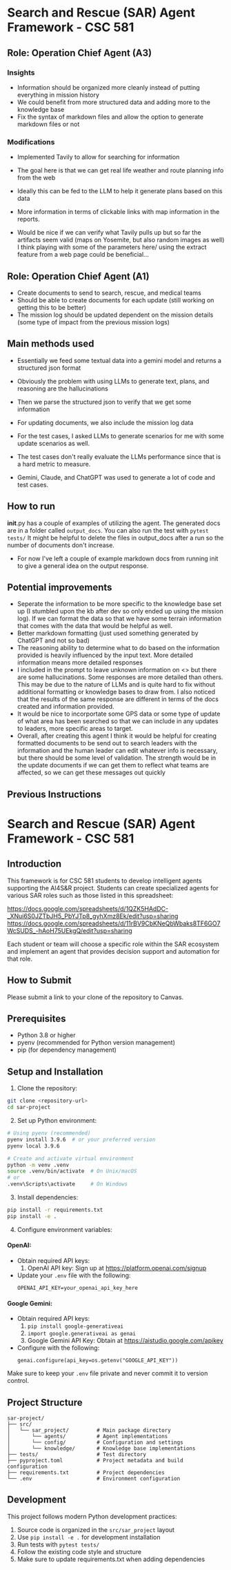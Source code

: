 # Search and Rescue (SAR) Agent Framework - CSC 581

## Role: Operation Chief Agent (A3)

### Insights

- Information should be organized more cleanly instead of putting everything in mission history
- We could benefit from more structured data and adding more to the knowledge base
- Fix the syntax of markdown files and allow the option to generate markdown files or not

### Modifications

- Implemented Tavily to allow for searching for information
- The goal here is that we can get real life weather and route planning info from the web
- Ideally this can be fed to the LLM to help it generate plans based on this data
- More information in terms of clickable links with map information in the reports.

- Would be nice if we can verify what Tavily pulls up but so far the artifacts seem valid (maps on Yosemite, but also random images as well) I think playing with some of the parameters here/ using the extract feature from a web page could be beneficial...

## Role: Operation Chief Agent (A1)

- Create documents to send to search, rescue, and medical teams
- Should be able to create documents for each update (still working on getting this to be better)
- The mission log should be updated dependent on the mission details (some type of impact from the previous mission logs)

## Main methods used

- Essentially we feed some textual data into a gemini model and returns a structured json format
- Obviously the problem with using LLMs to generate text, plans, and reasoning are the hallucinations
- Then we parse the structured json to verify that we get some information
- For updating documents, we also include the mission log data

- For the test cases, I asked LLMs to generate scenarios for me with some update scenarios as well.
- The test cases don't really evaluate the LLMs performance since that is a hard metric to measure.

- Gemini, Claude, and ChatGPT was used to generate a lot of code and test cases.

## How to run

**init**.py has a couple of examples of utilizing the agent. The generated docs are in a folder called `output_docs`.
You can also run the test with `pytest tests/`
It might be helpful to delete the files in output_docs after a run so the number of documents don't increase.

- For now I've left a couple of example markdown docs from running init to give a general idea on the output response.

## Potential improvements

- Seperate the information to be more specific to the knowledge base set up (I stumbled upon the kb after dev so only ended
  up using the mission log). If we can format the data so that we have some terrain information that comes with the data that would be helpful as well.
- Better markdown formatting (just used something generated by ChatGPT and not so bad)
- The reasoning ability to determine what to do based on the information provided is heavily influenced by the input text.
  More detailed information means more detailed responses
- I included in the prompt to leave unknown information on <> but there are some hallucinations. Some responses are more detailed than others. This may be due to the nature of LLMs and is quite hard to fix without additional formatting or knowledge bases to draw from. I also noticed that the results of the same response are different in terms of the docs created and information provided.
- It would be nice to incorportate some GPS data or some type of update of what area has been searched so that we can include in any updates to leaders, more specific areas to target.
- Overall, after creating this agent I think it would be helpful for creating formatted documents to be send out to search leaders with the information and the human leader can edit whatever info is necessary, but there should be some level of validation. The strength would be in the update documents if we can get them to reflect what teams are affected, so we can get these messages out quickly

## Previous Instructions

# Search and Rescue (SAR) Agent Framework - CSC 581

## Introduction

This framework is for CSC 581 students to develop intelligent agents supporting the AI4S&R project. Students can create specialized agents for various SAR roles such as those listed in this spreadsheet:

https://docs.google.com/spreadsheets/d/1QZK5HAdDC-_XNui6S0JZTbJH5_PbYJTp8_gyhXmz8Ek/edit?usp=sharing
https://docs.google.com/spreadsheets/d/11rBV9CbKNeQbWbaks8TF6GO7WcSUDS_-hAoH75UEkgQ/edit?usp=sharing

Each student or team will choose a specific role within the SAR ecosystem and implement an agent that provides decision support and automation for that role.

## How to Submit

Please submit a link to your clone of the repository to Canvas.

## Prerequisites

- Python 3.8 or higher
- pyenv (recommended for Python version management)
- pip (for dependency management)

## Setup and Installation

1. Clone the repository:

```bash
git clone <repository-url>
cd sar-project
```

2. Set up Python environment:

```bash
# Using pyenv (recommended)
pyenv install 3.9.6  # or your preferred version
pyenv local 3.9.6

# Create and activate virtual environment
python -m venv .venv
source .venv/bin/activate  # On Unix/macOS
# or
.venv\Scripts\activate     # On Windows
```

3. Install dependencies:

```bash
pip install -r requirements.txt
pip install -e .
```

4. Configure environment variables:

#### OpenAI:

- Obtain required API keys:
  1. OpenAI API key: Sign up at https://platform.openai.com/signup
- Update your `.env` file with the following:
  ```
  OPENAI_API_KEY=your_openai_api_key_here
  ```

#### Google Gemini:

- Obtain required API keys:
  1. `pip install google-generativeai`
  2. `import google.generativeai as genai`
  3. Google Gemini API Key: Obtain at https://aistudio.google.com/apikey
- Configure with the following:
  ```
  genai.configure(api_key=os.getenv("GOOGLE_API_KEY"))
  ```

Make sure to keep your `.env` file private and never commit it to version control.

## Project Structure

```
sar-project/
├── src/
│   └── sar_project/         # Main package directory
│       └── agents/          # Agent implementations
│       └── config/          # Configuration and settings
│       └── knowledge/       # Knowledge base implementations
├── tests/                   # Test directory
├── pyproject.toml           # Project metadata and build configuration
├── requirements.txt         # Project dependencies
└── .env                     # Environment configuration
```

## Development

This project follows modern Python development practices:

1. Source code is organized in the `src/sar_project` layout
2. Use `pip install -e .` for development installation
3. Run tests with `pytest tests/`
4. Follow the existing code style and structure
5. Make sure to update requirements.txt when adding dependencies
